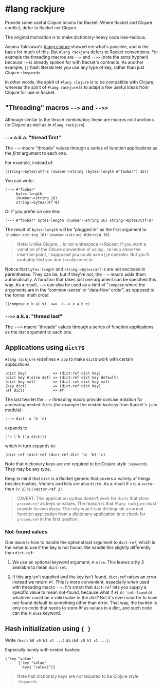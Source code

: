 # #lang rackjure

Provide some useful Clojure idioms for Racket. Where Racket and
Clojure conflict, defer to Racket not Clojure.

The original motivation is to make dictionary-heavy code less-tedious.

Asumu Takikawa's
[#lang clojure](https://github.com/takikawa/racket-clojure) showed me
what's possible, and is the basis for much of this. But `#lang
rackjure` defers to Racket conventions. For example the threading
macros are `-->` and `-->>` (note the extra hyphen) because `->` is
already spoken for with Racket's contracts. As another example, `{}`
hash literals lets you use any type of key, rather than just Clojure
`:keywords`.

In other words, the spirit of `#lang clojure` is to be compatible with
Clojure, whereas the spirit of `#lang rackjure` is to adapt a few
useful ideas from Clojure for use in Racket.

## "Threading" macros `-->` and `-->>`

Although similar to the thrush combinatior, these are macros not
functions (in Clojure as well as in `#lang rackjure`).

### `-->` a.k.a. "thread first"

The `-->` macro "threads" values through a series of function
applications as the _first_ argument to each one.

For example, instead of:

```racket
(string->bytes/utf-8 (number->string (bytes-length #"foobar") 16))
```

You can write:

```racket
(--> #"foobar"
     bytes-length
     (number->string 16)
     string->bytes/utf-8)
```

Or if you prefer on one line:

```racket
(--> #"foobar" bytes-length (number->string 16) string->bytes/utf-8)
```

The result of `bytes-length` will be "plugged in" as the first
argument to `(number->string 16)`: `(number->string #|here|# 16)`.

> Note: Unlike Clojure, `,` is not whitespace in Racket. If you want a
> variation of the Cloure convention of using `,` to help show the
> insertion point, I supposed you could use `#||#` operator. But
> you'll probably find you don't really need to.

Notice that `bytes-length` and `string->bytes/utf-8` are not enclosed
in parentheses. They can be, but if they're not, the `-->` macro adds
them automatically. A function that takes just one argument can be
specified this way. As a result, `-->` can also be used as a kind of
"`compose` where the arguments are in the 'common-sense' or
'data-flow' order", as opposed to the formal math order.

```racket
((compose c b a) x)  <=>  (--> x a b c)
```

### `-->>` a.k.a. "thread last"

The `-->>` macro "threads" values through a series of function
applications as the _last_ argument to each one.


## Applications using `dict?`s

`#lang rackjure` redefines `#:app` to make `dict`s work with certain
applications:

    (dict key)            => (dict-ref dict key)
    (dict key #:else def) => (dict-ref dict key default)
    (dict key val)        => (dict-set dict key val)
    (key dict)            => (dict-ref dict key)
    (#f dict)             => #f

The last two let the `-->` threading macro provide concise notation
for accessing nested `dict`s (for example the nested `hasheq`s from
Racket's `json` module):

    (--> dict 'a 'b 'c)

expands to

    ('c ('b ('a dict)))

which in turn expands to:

    (dict-ref (dict-ref (dict-ref dict 'a) 'b) 'c)

Note that dictionary keys are _not_ required to be Clojure style
`:keywords`. They may be any type.

Keep in mind that `dict` is a Racket generic that covers a variety of
things besides hashes.  Vectors and lists are also `dict`s.  As a
result if `v` is a `vector` then `(v 2)` is `(vector-ref 2)`.

> CAVEAT: This application syntax doesn't work for `dicts` that store
> `procedure?` as keys or values. The reason is that `#lang rackjure`
> must provide its own `#%app`. The only way it can distinguish a
> normal function application from a dictionary application is to
> check for `procedure?` in the first position.

### Not-found values

One issue is how to handle the optional last argument to `dict-ref`,
which is the value to use if the key is not found. We handle this
slightly differently than `dict-ref`:

1. We use an optional _keyword_ argument, `#:else`. This leaves arity 3
available to mean `dict-set`.

2. If this arg isn't supplied and the key isn't found, `dict-ref`
raises an error. Instead we return `#f`. This is more convenient,
especially when used with threading macro `-->`. It's smart that
`dict-ref` lets you supply a specific value to mean not-found, because
what if `#f` or `'not-found` or whatever could be a valid value in the
dict?  But it's even smarter to have not-found default to something
other than error. That way, the burden is only on code that needs to
store #f as values in a dict, and such code can the `#:else` keyword.


## Hash initialization using `{ }`

Write `(hash k0 v0 k1 v1 ...)` as `{k0 v0 k1 v1 ...}`.

Especially handy with nested hashes:

```racket
{'key "value"
      {'key "value"
       'key1 "value1"}}
```

> Note that dictionary keys are _not_ required to be Clojure style
> `:keywords`.
